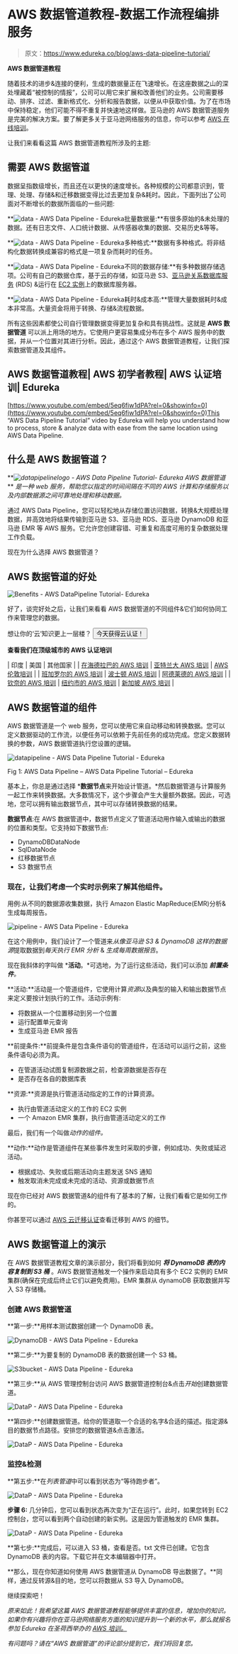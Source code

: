 # AWS 数据管道教程-数据工作流程编排服务

> 原文：<https://www.edureka.co/blog/aws-data-pipeline-tutorial/>

**AWS 数据管道教程**

随着技术的进步&连接的便利，生成的数据量正在飞速增长。在这座数据之山的深处埋藏着“被控制的情报”，公司可以用它来扩展和改善他们的业务。公司需要移动、排序、过滤、重新格式化、分析和报告数据，以便从中获取价值。为了在市场中保持稳定，他们可能不得不重复并快速地这样做。亚马逊的 AWS 数据管道服务是完美的解决方案。要了解更多关于亚马逊网络服务的信息，你可以参考 [AWS 在线培训](https://www.edureka.co/aws-certification-training)。

让我们来看看这篇 AWS 数据管道教程所涉及的主题:

## **需要 AWS 数据管道**

数据呈指数级增长，而且还在以更快的速度增长。各种规模的公司都意识到，管理、处理、存储&和迁移数据变得比过去更加复杂&耗时。因此，下面列出了公司面对不断增长的数据所面临的一些问题:

**![data - AWS Data Pipeline - Edureka](img/4523e7bf1588e085fb574d60ba0836da.png)批量数据量:**有很多原始的&未处理的数据。还有日志文件、人口统计数据、从传感器收集的数据、交易历史&等等。

**![data - AWS Data Pipeline - Edureka](img/9ebfc675c31d3fff82635a3486e510b7.png)多种格式:**数据有多种格式。将非结构化数据转换成兼容的格式是一项复杂而耗时的任务。

**![data - AWS Data Pipeline - Edureka](img/0a63b97a69e8b37442036a986fa3ed39.png)不同的数据存储:**有多种数据存储选项。公司有自己的数据仓库，基于云的存储，如亚马逊 S3、[亚马逊关系数据库服务](https://www.edureka.co/blog/rds-aws-tutorial/) (RDS) &运行在 [EC2 实例](https://www.edureka.co/blog/ec2-aws-tutorial-elastic-compute-cloud/)上的数据库服务器。

**![data - AWS Data Pipeline - Edureka](img/facb93a1f0f5fa6c4c06f0a5fa7e96f9.png)耗时&成本高:**管理大量数据耗时&成本非常高。大量资金将用于转换、存储&流程数据。

所有这些因素都使公司自行管理数据变得更加复杂和具有挑战性。这就是 **AWS 数据管道** 可以派上用场的地方。它使用户更容易集成分布在多个 AWS 服务中的数据，并从一个位置对其进行分析。因此，通过这个 AWS 数据管道教程，让我们探索数据管道及其组件。

## AWS 数据管道教程| AWS 初学者教程| AWS 认证培训| Edureka



[https://www.youtube.com/embed/5eq6fiw1dPA?rel=0&showinfo=0](https://www.youtube.com/embed/5eq6fiw1dPA?rel=0&showinfo=0)This “AWS Data Pipeline Tutorial” video by Edureka will help you understand how to process, store & analyze data with ease from the same location using AWS Data Pipeline.

## **什么是 AWS 数据管道？**

***![datapipelinelogo - AWS Data Pipeline Tutorial- Edureka](img/d77887c7481020abf2dbf022b56fe851.png) AWS 数据管道* ** *是一种 web 服务，帮助您以指定的时间间隔在不同的 AWS 计算和存储服务以及内部数据源之间可靠地处理和移动数据。*

通过 AWS Data Pipeline，您可以轻松地从存储位置访问数据，转换&大规模处理数据，并高效地将结果传输到亚马逊 S3、亚马逊 RDS、亚马逊 DynamoDB 和亚马逊 EMR 等 AWS 服务。它允许您创建容错、可重复和高度可用的复杂数据处理工作负载。

现在为什么选择 AWS 数据管道？

## **AWS 数据管道的好处**

![Benefits - AWS DataPipeline Tutorial- Edureka](img/cb9a70563a76aacf50b229d0b067e9f0.png)



好了，谈完好处之后，让我们来看看 AWS 数据管道的不同组件&它们如何协同工作来管理您的数据。

想让你的‘云’知识更上一层楼？ [<button>今天获得云认证！</button>](https://www.edureka.co/masters-program/cloud-architect-training)

**查看我们在顶级城市的 AWS 认证培训**

| 印度 | 美国 | 其他国家 |
| [在海德拉巴的 AWS 培训](https://www.edureka.co/aws-certification-training-hyderabad) | [亚特兰大 AWS 培训](https://www.edureka.co/aws-certification-training-atlanta) | [AWS 伦敦培训](https://www.edureka.co/aws-certification-training-london) |
| [班加罗尔的 AWS 培训](https://www.edureka.co/aws-certification-training-bangalore) | [波士顿 AWS 培训](https://www.edureka.co/aws-certification-training-boston) | [阿德莱德的 AWS 培训](https://www.edureka.co/aws-certification-training-adelaide) |
| [钦奈的 AWS 培训](https://www.edureka.co/aws-certification-training-chennai) | [纽约市的 AWS 培训](https://www.edureka.co/aws-certification-training-new-york-city) | [新加坡 AWS 培训](https://www.edureka.co/aws-certification-training-singapore) |

## **AWS 数据管道的组件**

AWS 数据管道是一个 web 服务，您可以使用它来自动移动和转换数据。您可以定义数据驱动的工作流，以便任务可以依赖于先前任务的成功完成。您定义数据转换的参数，AWS 数据管道执行您设置的逻辑。

![datapipeline - AWS Data Pipeline Tutorial - Edureka](img/4f0326e6942611818e65fc0a7c298fc0.png)

Fig 1: AWS Data Pipeline – AWS Data Pipeline Tutorial – Edureka



基本上，你总是通过选择 ***数据节点**来开始设计管道。*然后数据管道与计算服务一起工作来转换数据。大多数情况下，这个步骤会产生大量额外数据。因此，可选地，您可以拥有输出数据节点，其中可以存储转换数据的结果。

**数据节点**:在 AWS 数据管道中，数据节点定义了管道活动用作输入或输出的数据的位置和类型。它支持如下数据节点:

*   DynamoDBDataNode
*   SqlDataNode
*   红移数据节点
*   S3 数据节点

### 现在，让我们考虑一个实时示例来了解其他组件。

用例:从不同的数据源收集数据，执行 Amazon Elastic MapReduce(EMR)分析&生成每周报告。

![pipeline - AWS Data Pipeline - Edureka](img/25d91fbb8ac11ef129dacafdf89e3b5c.png)

在这个用例中，我们设计了一个管道来*从像亚马逊 S3 & DynamoDB 这样的数据源*提取数据到*每天执行 EMR 分析* & *生成每周数据报告*。

现在我斜体的字叫做 ***活动**。*可选地，为了运行这些活动，我们可以添加 ***前置条件**。*

**活动:**活动是一个管道组件，它使用计算*资源*以及典型的输入和输出数据节点来定义要按计划执行的工作。活动示例有:

*   将数据从一个位置移动到另一个位置
*   运行配置单元查询
*   生成亚马逊 EMR 报告

**前提条件:**前提条件是包含条件语句的管道组件，在活动可以运行之前，这些条件语句必须为真。

*   在管道活动试图复制源数据之前，检查源数据是否存在
*   是否存在各自的数据库表

**资源:**资源是执行管道活动指定的工作的计算资源。

*   执行由管道活动定义的工作的 EC2 实例
*   一个 Amazon EMR 集群，执行由管道活动定义的工作

最后，我们有一个叫做*动作的组件。*

**动作:**动作是管道组件在某些事件发生时采取的步骤，例如成功、失败或延迟活动。

*   根据成功、失败或后期活动向主题发送 SNS 通知
*   触发取消未完成或未完成的活动、资源或数据节点

现在你已经对 AWS 数据管道&的组件有了基本的了解，让我们看看它是如何工作的。

你甚至可以通过 [AWS 云迁移认证](https://www.edureka.co/migrating-to-aws)查看迁移到 AWS 的细节。

## **AWS 数据管道上的演示**

在 AWS 数据管道教程文章的演示部分，我们将看到如何 ***将 DynamoDB 表的内容复制到 S3 桶*** 。AWS 数据管道触发一个操作来启动具有多个 EC2 实例的 EMR 集群(确保在完成后终止它们以避免费用)。EMR 集群从 dynamoDB 获取数据并写入 S3 存储桶。

### **创建 AWS 数据管道**

**第一步:**用样本测试数据创建一个 DynamoDB 表。

![DynamoDB - AWS Data Pipeline - Edureka](img/d7796e64fef55e36341c5f5d13c86d29.png)

**第二步:**为要复制的 DynamoDB 表的数据创建一个 S3 桶。

![S3bucket - AWS Data Pipeline - Edureka](img/ece57cf2adcf38440c7d1399ab7f71e4.png)

**第三步:**从 AWS 管理控制台访问 AWS 数据管道控制台&点击*开始*创建数据管道。

![DataP - AWS Data Pipeline - Edureka](img/f527321349d67484056485c6c99d0f52.png)

**第四步:**创建数据管道。给你的管道取一个合适的名字&合适的描述。指定源&目的数据节点路径。安排您的数据管道&点击激活。

![DataP - AWS Data Pipeline - Edureka](img/a7ef73897ae44cef86d8785449a1ef5c.png)

### **监控&检测**

**第五步:**在*列表管道*中可以看到状态为“等待跑步者”。

![DataP - AWS Data Pipeline - Edureka](img/b4cca576f10511b4087f7d8f795d89c0.png)

**步骤 6:** 几分钟后，您可以看到状态再次变为“正在运行”。此时，如果您转到 EC2 控制台，您可以看到两个自动创建的新实例。这是因为管道触发的 EMR 集群。

![DataP - AWS Data Pipeline - Edureka](img/3fec183b0056f55691ec6b5d090cafa1.png)

**第七步:**完成后，可以进入 S3 桶，查看是否。txt 文件已创建。它包含 DynamoDB 表的内容。下载它并在文本编辑器中打开。

**那么，现在你知道如何使用 AWS 数据管道从 DynamoDB 导出数据了。**同样，通过反转源&目的地，您可以将数据从 S3 导入 DynamoDB。

继续探索吧！

*原来如此！我希望这篇 AWS 数据管道教程能够提供丰富的信息，增加你的知识。如果你有兴趣将你在亚马逊网络服务方面的知识提升到一个新的水平，那么就报名参加 Edureka 在圣荷西举办的 [AWS 培训。](https://www.edureka.co/aws-certification-training-san-jose)*

*有问题吗？请在“AWS 数据管道”的评论部分提到它，我们将回复您。*